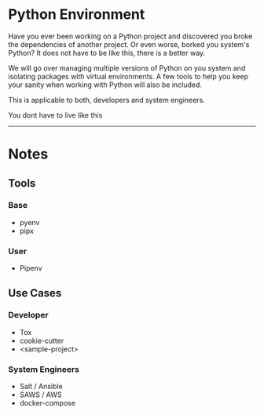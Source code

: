 # Python Environment

Have you ever been working on a Python project and discovered you broke the dependencies of another project. Or even worse, borked you system's Python? It does not have to be like this, there is a better way.

We will go over managing multiple versions of Python on you system and isolating packages with virtual environments. A few tools to help you keep your sanity when working with Python will also be included.

This is applicable to both, developers and system engineers.

You dont have to live like this


---
# Notes

## Tools
### Base
* pyenv
* pipx
### User
* Pipenv

## Use Cases
### Developer
* Tox
* cookie-cutter
* \<sample-project>
### System Engineers
* Salt / Ansible
* SAWS / AWS
* docker-compose
<!--stackedit_data:
eyJoaXN0b3J5IjpbLTMyMzcyNTgyNSwxMjY4NTA2MTk4LDg0Mz
g1MjY5Niw2OTcyOTgzMTFdfQ==
-->